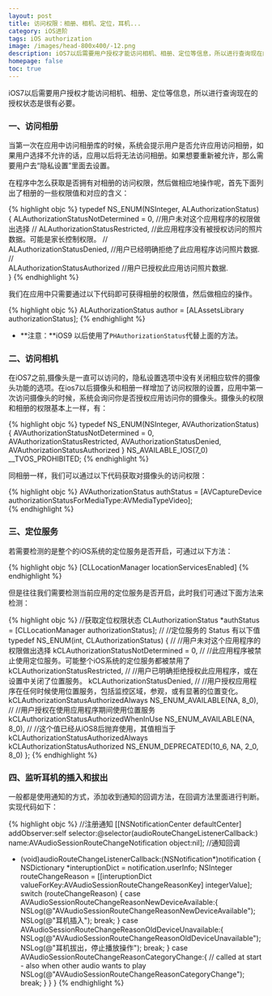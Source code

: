 ```yaml
---
layout: post
title: 访问权限：相册、相机、定位，耳机...
category: iOS进阶
tags: iOS authorization
image: /images/head-800x400/-12.png
description: iOS7以后需要用户授权才能访问相机、相册、定位等信息，所以进行查询现在的授权状态很有必要。
homepage: false
toc: true
---
```


iOS7以后需要用户授权才能访问相机、相册、定位等信息，所以进行查询现在的授权状态是很有必要。


### 一、访问相册
当第一次在应用中访问相册库的时候，系统会提示用户是否允许应用访问相册，如果用户选择不允许的话，应用以后将无法访问相册。如果想要重新被允许，那么需要用户去“隐私设置”里面去设置。

在程序中怎么获取是否拥有对相册的访问权限，然后做相应地操作呢，首先下面列出了相册的一些权限值和对应的含义：

{% highlight objc  %}
typedef NS_ENUM(NSInteger, ALAuthorizationStatus) {
	ALAuthorizationStatusNotDetermined = 0, 
	//用户未对这个应用程序的权限做出选择
	//
	ALAuthorizationStatusRestricted,
	//此应用程序没有被授权访问的照片数据。可能是家长控制权限。
	//        
	ALAuthorizationStatusDenied,
	//用户已经明确拒绝了此应用程序访问照片数据.
	//            
	ALAuthorizationStatusAuthorized
	//用户已授权此应用访问照片数据.         
}
{% endhighlight %}

我们在应用中只需要通过以下代码即可获得相册的权限值，然后做相应的操作。

{% highlight objc  %}
ALAuthorizationStatus author = [ALAssetsLibrary authorizationStatus];
{% endhighlight %}

* **注意：**iOS9 以后使用了`PHAuthorizationStatus`代替上面的方法。

### 二、访问相机

在iOS7之前,摄像头是一直可以访问的，隐私设置选项中没有关闭相应软件的摄像头功能的选项。在ios7以后摄像头和相册一样增加了访问权限的设置，应用中第一次访问摄像头的时候，系统会询问你是否授权应用访问你的摄像头。摄像头的权限和相册的权限基本上一样，有：

{% highlight objc  %}
typedef NS_ENUM(NSInteger, AVAuthorizationStatus) {
	AVAuthorizationStatusNotDetermined = 0,
	AVAuthorizationStatusRestricted,
	AVAuthorizationStatusDenied,
	AVAuthorizationStatusAuthorized
} NS_AVAILABLE_IOS(7_0) __TVOS_PROHIBITED;
{% endhighlight %}

同相册一样，我们可以通过以下代码获取对摄像头的访问权限：

{% highlight objc  %}
AVAuthorizationStatus authStatus = [AVCaptureDevice authorizationStatusForMediaType:AVMediaTypeVideo];  
{% endhighlight %}

### 三、定位服务

若需要检测的是整个的iOS系统的定位服务是否开启，可通过以下方法：

{% highlight objc  %}
[CLLocationManager locationServicesEnabled] 
{% endhighlight %}

但是往往我们需要检测当前应用的定位服务是否开启，此时我们可通过下面方法来检测：

{% highlight objc  %}
	//获取定位权限状态
    CLAuthorizationStatus *authStatus = [CLLocationManager authorizationStatus];
	//
	//定位服务的 Status 有以下值
typedef NS_ENUM(int, CLAuthorizationStatus) {
	//
	//用户未对这个应用程序的权限做出选择
	kCLAuthorizationStatusNotDetermined = 0,
	//
	//此应用程序被禁止使用定位服务。可能整个iOS系统的定位服务都被禁用了
	kCLAuthorizationStatusRestricted,
	// 
	//用户已明确拒绝授权此应用程序，或在设置中关闭了位置服务。
	kCLAuthorizationStatusDenied,
	//
	//用户授权应用程序在任何时候使用位置服务，包括监控区域，参观，或有显著的位置变化。 
	kCLAuthorizationStatusAuthorizedAlways NS_ENUM_AVAILABLE(NA, 8_0),
	//
	//用户授权在使用应用程序期间使用位置服务
	kCLAuthorizationStatusAuthorizedWhenInUse NS_ENUM_AVAILABLE(NA, 8_0),
	// 
	//这个值已经从iOS8后抛弃使用，其值相当于kCLAuthorizationStatusAuthorizedAlways
	kCLAuthorizationStatusAuthorized NS_ENUM_DEPRECATED(10_6, NA, 2_0, 8_0) 
};
{% endhighlight %}

### 四、监听耳机的插入和拔出
 
一般都是使用通知的方式，添加收到通知的回调方法，在回调方法里面进行判断。实现代码如下：

{% highlight objc  %}
//注册通知
[[NSNotificationCenter defaultCenter] addObserver:self selector:@selector(audioRouteChangeListenerCallback:) name:AVAudioSessionRouteChangeNotification object:nil];
//通知回调
- (void)audioRouteChangeListenerCallback:(NSNotification*)notification
{
	NSDictionary *interuptionDict = notification.userInfo;
	NSInteger routeChangeReason = [[interuptionDict valueForKey:AVAudioSessionRouteChangeReasonKey] integerValue];
	switch (routeChangeReason) {
		case AVAudioSessionRouteChangeReasonNewDeviceAvailable:{
			NSLog(@"AVAudioSessionRouteChangeReasonNewDeviceAvailable");
			NSLog(@"耳机插入");
			break;
		}
		case AVAudioSessionRouteChangeReasonOldDeviceUnavailable:{
			NSLog(@"AVAudioSessionRouteChangeReasonOldDeviceUnavailable");
			NSLog(@"耳机拔出，停止播放操作");
			break;
		}
		case AVAudioSessionRouteChangeReasonCategoryChange:{
			// called at start - also when other audio wants to play
			NSLog(@"AVAudioSessionRouteChangeReasonCategoryChange");
			break;
		}
	}
}
{% endhighlight %}












